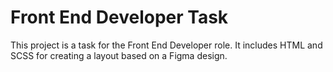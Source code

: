 # Front End Developer Task

This project is a task for the Front End Developer role. It includes HTML and SCSS for creating a layout based on a Figma design.

